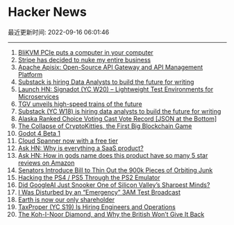 # Hacker News

最近更新时间: 2022-09-16 06:01:46

--- 
1. [BliKVM PCIe puts a computer in your computer](https://www.jeffgeerling.com/blog/2022/blikvm-pcie-puts-computer-your-computer) 
2. [Stripe has decided to nuke my entire business](https://news.ycombinator.com/item?id=32854528) 
3. [Apache Apisix: Open-Source API Gateway and API Management Platform](https://apisix.apache.org/blog/) 
4. [Substack is hiring Data Analysts to build the future for writing](https://boards.greenhouse.io/substack/jobs/4006118005) 
5. [Launch HN: Signadot (YC W20) – Lightweight Test Environments for Microservices](https://news.ycombinator.com/item?id=32854746) 
6. [TGV unveils high-speed trains of the future](https://www.cnn.com/travel/article/tgv-m-next-generation-high-speed-train-france/index.html) 
7. [Substack (YC W18) is hiring data analysts to build the future for writing](https://boards.greenhouse.io/substack/jobs/4006118005) 
8. [Alaska Ranked Choice Voting Cast Vote Record [JSON at the Bottom]](https://www.elections.alaska.gov/election-results/e/) 
9. [The Collapse of CryptoKitties, the First Big Blockchain Game](https://spectrum.ieee.org/cryptokitties) 
10. [Godot 4 Beta 1](https://godotengine.org/article/dev-snapshot-godot-4-0-beta-1) 
11. [Cloud Spanner now with a free tier](https://cloud.google.com/blog/products/spanner/try-cloud-spanner-databases) 
12. [Ask HN: Why is everything a SaaS product?](https://news.ycombinator.com/item?id=32856779) 
13. [Ask HN: How in gods name does this product have so many 5 star reviews on Amazon](https://www.amazon.ca/Ring-Video-Doorbell-Bronze-2020/dp/B08XN6D3VF) 
14. [Senators Introduce Bill to Thin Out the 900k Pieces of Orbiting Junk](https://www.commerce.senate.gov/2022/9/cantwell-hickenlooper-lummis-wicker-introduce-bill-to-thin-out-the-900-000-pieces-of-orbiting-junk-that-endanger-the-future-of-space-exploration) 
15. [Hacking the PS4 / PS5 Through the PS2 Emulator](https://cturt.github.io/mast1c0re.html) 
16. [Did GoogleAI Just Snooker One of Silicon Valley’s Sharpest Minds?](https://garymarcus.substack.com/p/did-googleai-just-snooker-one-of) 
17. [I Was Disturbed by an “Emergency” 3AM Test Broadcast](https://www.fcc.gov/fcc-sets-september-12-and-13-test-dates-wireless-emergency-alerts) 
18. [Earth is now our only shareholder](https://www.patagonia.com/home/) 
19. [TaxProper (YC S19) Is Hiring Engineers and Operations](https://news.ycombinator.com/item?id=32858405) 
20. [The Koh-I-Noor Diamond, and Why the British Won’t Give It Back](https://www.smithsonianmag.com/history/true-story-koh-i-noor-diamondand-why-british-wont-give-it-back-180964660/) 
